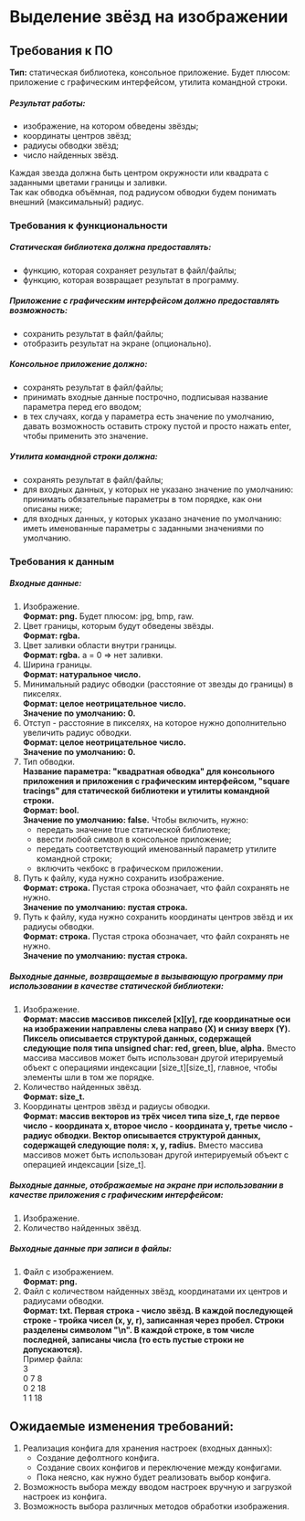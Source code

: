 # Выделение звёзд на изображении

## Требования к ПО

**Тип:** статическая библиотека, консольное приложение. Будет плюсом: приложение с графическим интерфейсом, утилита командной строки.

##### Результат работы:
- изображение, на котором обведены звёзды;
- координаты центров звёзд;
- радиусы обводки звёзд;
- число найденных звёзд.

Каждая звезда должна быть центром окружности или квадрата с заданными цветами границы и заливки.\
Так как обводка объёмная, под радиусом обводки будем понимать внешний (максимальный) радиус.

### Требования к функциональности

##### Статическая библиотека должна предоставлять:
- функцию, которая сохраняет результат в файл/файлы;
- функцию, которая возвращает результат в программу.

##### Приложение с графическим интерфейсом должно предоставлять возможность:
- сохранить результат в файл/файлы;
- отобразить результат на экране (опционально).

##### Консольное приложение должно:
- сохранять результат в файл/файлы;
- принимать входные данные построчно, подписывая название параметра перед его вводом;
- в тех случаях, когда у параметра есть значение по умолчанию, давать возможность оставить строку пустой и просто нажать enter, чтобы применить это значение.

##### Утилита командной строки должна:
- сохранять результат в файл/файлы;
- для входных данных, у которых не указано значение по умолчанию: принимать обязательные параметры в том порядке, как они описаны ниже;
- для входных данных, у которых указано значение по умолчанию: иметь именованные параметры с заданными значениями по умолчанию.

### Требования к данным

##### Входные данные:
1. Изображение.\
**Формат: png.** Будет плюсом: jpg, bmp, raw.
1. Цвет границы, которым будут обведены звёзды.\
**Формат: rgba.**
1. Цвет заливки области внутри границы.\
**Формат: rgba.** a = 0 => нет заливки.
1. Ширина границы.\
**Формат: натуральное число.**
1. Минимальный радиус обводки (расстояние от звезды до границы) в пикселях.\
**Формат: целое неотрицательное число.**\
**Значение по умолчанию: 0.**
1. Отступ - расстояние в пикселях, на которое нужно дополнительно увеличить радиус обводки.\
**Формат: целое неотрицательное число.**\
**Значение по умолчанию: 0.**
1. Тип обводки.\
**Название параметра: "квадратная обводка" для консольного приложения и приложения с графическим интерфейсом, "square tracings" для статической библиотеки и утилиты командной строки.**\
**Формат: bool.**\
**Значение по умолчанию: false.** Чтобы включить, нужно:
    - передать значение true статической библиотеке;
    - ввести любой символ в консольное приложение;
    - передать соответствующий именованный параметр утилите командной строки;
    - включить чекбокс в графическом приложении.
1. Путь к файлу, куда нужно сохранить изображение.\
**Формат: строка.** Пустая строка обозначает, что файл сохранять не нужно.\
**Значение по умолчанию: пустая строка.**
1. Путь к файлу, куда нужно сохранить координаты центров звёзд и их радиусы обводки.\
**Формат: строка.** Пустая строка обозначает, что файл сохранять не нужно.\
**Значение по умолчанию: пустая строка.**

##### Выходные данные, возвращаемые в вызывающую программу при использовании в качестве статической библиотеки:
1. Изображение.\
**Формат: массив массивов пикселей [x][y], где координатные оси на изображении направлены слева направо (X) и снизу вверх (Y). Пиксель описывается структурой данных, содержащей следующие поля типа unsigned char: red, green, blue, alpha.** Вместо массива массивов может быть использован другой итерируемый объект с операциями индексации [size_t][size_t], главное, чтобы элементы шли в том же порядке.
1. Количество найденных звёзд.\
**Формат: size_t.**
1. Координаты центров звёзд и радиусы обводки.\
**Формат: массив векторов из трёх чисел типа size_t, где первое число - координата x, второе число - координата y, третье число - радиус обводки. Вектор описывается структурой данных, содержащей следующие поля: x, y, radius.** Вместо массива массивов может быть использован другой интерируемый объект с операцией индексации [size_t].

##### Выходные данные, отображаемые на экране при использовании в качестве приложения с графическим интерфейсом:
1. Изображение.
1. Количество найденных звёзд.

##### Выходные данные при записи в файлы:
1. Файл с изображением.\
**Формат: png.**
1. Файл с количеством найденных звёзд, координатами их центров и радиусами обводки.\
**Формат: txt. Первая строка - число звёзд. В каждой последующей строке - тройка чисел (x, y, r), записанная через пробел. Строки разделены символом "\n". В каждой строке, в том числе последней, записаны числа (то есть пустые строки не допускаются).**\
Пример файла:\
3\
0 7 8\
0 2 18\
1 1 18

## Ожидаемые изменения требований:
1. Реализация конфига для хранения настроек (входных данных):
    - Создание дефолтного конфига.
    - Создание своих конфигов и переключение между конфигами.
    - Пока неясно, как нужно будет реализовать выбор конфига.
1. Возможность выбора между вводом настроек вручную и загрузкой настроек из конфига.
1. Возможность выбора различных методов обработки изображения.

